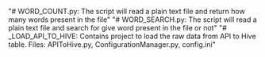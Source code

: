 "# WORD_COUNT.py: The script will read a plain text file and return how many words present in the file" 
"# WORD_SEARCH.py: The script will read a plain text file and search for give word present in the file or not"
"# _LOAD_API_TO_HIVE: Contains project to load the raw data from API to Hive table. Files: APIToHive.py, ConfigurationManager.py, config.ini"